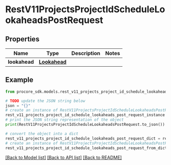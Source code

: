 # RestV11ProjectsProjectIdScheduleLookaheadsPostRequest


## Properties

Name | Type | Description | Notes
------------ | ------------- | ------------- | -------------
**lookahead** | [**Lookahead**](Lookahead.md) |  | 

## Example

```python
from procore_sdk.models.rest_v11_projects_project_id_schedule_lookaheads_post_request import RestV11ProjectsProjectIdScheduleLookaheadsPostRequest

# TODO update the JSON string below
json = "{}"
# create an instance of RestV11ProjectsProjectIdScheduleLookaheadsPostRequest from a JSON string
rest_v11_projects_project_id_schedule_lookaheads_post_request_instance = RestV11ProjectsProjectIdScheduleLookaheadsPostRequest.from_json(json)
# print the JSON string representation of the object
print(RestV11ProjectsProjectIdScheduleLookaheadsPostRequest.to_json())

# convert the object into a dict
rest_v11_projects_project_id_schedule_lookaheads_post_request_dict = rest_v11_projects_project_id_schedule_lookaheads_post_request_instance.to_dict()
# create an instance of RestV11ProjectsProjectIdScheduleLookaheadsPostRequest from a dict
rest_v11_projects_project_id_schedule_lookaheads_post_request_from_dict = RestV11ProjectsProjectIdScheduleLookaheadsPostRequest.from_dict(rest_v11_projects_project_id_schedule_lookaheads_post_request_dict)
```
[[Back to Model list]](../README.md#documentation-for-models) [[Back to API list]](../README.md#documentation-for-api-endpoints) [[Back to README]](../README.md)


